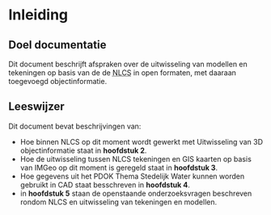 # Inleiding

## Doel documentatie
Dit document beschrijft afspraken over de uitwisseling van modellen en tekeningen op basis van de de <abbr title="Nederlandse CAD-standaard">NLCS</abbr> in open formaten, met daaraan toegevoegd objectinformatie.


## Leeswijzer

Dit document bevat beschrijvingen van:

* Hoe binnen NLCS op dit moment wordt gewerkt met Uitwisseling van 3D objectinformatie staat in **hoofdstuk 2**. 
* Hoe de uitwisseling tussen NLCS tekeningen en GIS kaarten op basis van IMGeo op dit moment is geregeld staat in  **hoofdstuk 3**. 
* Hoe gegevens uit het PDOK Thema Stedelijk Water kunnen worden gebruikt in CAD staat besschreven in **hoofdstuk 4**.
* in **hoofdstuk 5** staan de openstaande onderzoeksvragen beschreven rondom NLCS en uitwisseling van tekeningen en modellen. 



